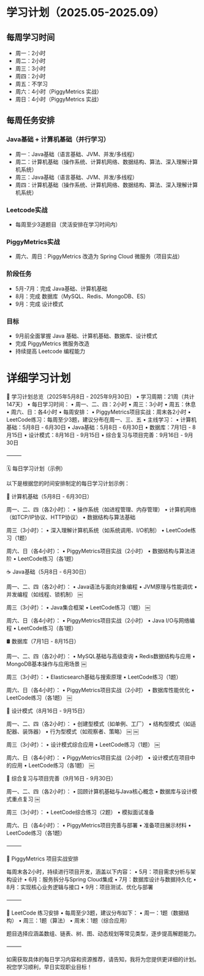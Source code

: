 
# 学习计划（2025.05-2025.09）

## 每周学习时间

* 周一：2小时
* 周二：2小时
* 周三：3小时
* 周四：2小时
* 周五：不学习
* 周六：4小时（PiggyMetrics 实战）
* 周日：4小时（PiggyMetrics 实战）

## 每周任务安排

### Java基础 + 计算机基础（并行学习）

* 周一：Java基础（语言基础、JVM、并发/多线程）
* 周二：计算机基础（操作系统、计算机网络、数据结构、算法、深入理解计算机系统）
* 周三：Java基础（语言基础、JVM、并发/多线程）
* 周四：计算机基础（操作系统、计算机网络、数据结构、算法、深入理解计算机系统）

### Leetcode实战

* 每周至少3道题目（灵活安排在学习时间内）

### PiggyMetrics实战

* 周六、周日：PiggyMetrics 改造为 Spring Cloud 微服务（项目实战）

### 阶段任务

* 5月-7月：完成 Java基础、计算机基础
* 8月：完成 数据库（MySQL、Redis、MongoDB、ES）
* 9月：完成 设计模式

### 目标

* 9月前全面掌握 Java 基础、计算机基础、数据库、设计模式
* 完成 PiggyMetrics 微服务改造
* 持续提高 Leetcode 编程能力

# 详细学习计划

📅 学习计划总览（2025年5月8日 - 2025年9月30日）
	•	学习周期：21周（共计147天）
	•	每日学习时间：
	•	周一、二、四：2小时
	•	周三：3小时
	•	周五：休息
	•	周六、日：各4小时
	•	每周安排：
	•	PiggyMetrics项目实战：周末各2小时
	•	LeetCode练习：每周至少3题，建议分布在周一、三、五
	•	主线学习：
	•	计算机基础：5月8日 - 6月30日
	•	Java基础：5月8日 - 6月30日
	•	数据库：7月1日 - 8月15日
	•	设计模式：8月16日 - 9月15日
	•	综合复习与项目完善：9月16日 - 9月30日

⸻

🗓️ 每日学习计划（示例）

以下是根据您的时间安排制定的每日学习计划示例：

📘 计算机基础（5月8日 - 6月30日）

周一、二、四（各2小时）：
	•	操作系统（如进程管理、内存管理）
	•	计算机网络（如TCP/IP协议、HTTP协议）
	•	数据结构与算法基础

周三（3小时）：
	•	深入理解计算机系统（如系统调用、I/O机制）
	•	LeetCode练习（1题）

周六、日（各4小时）：
	•	PiggyMetrics项目实战（2小时）
	•	数据结构与算法进阶
	•	LeetCode练习（各1题）

☕ Java基础（5月8日 - 6月30日）

周一、二、四（各2小时）：
	•	Java语法与面向对象编程
	•	JVM原理与性能调优
	•	并发编程（如线程、锁机制） ￼

周三（3小时）：
	•	Java集合框架
	•	LeetCode练习（1题） ￼

周六、日（各4小时）：
	•	PiggyMetrics项目实战（2小时）
	•	Java I/O与网络编程
	•	LeetCode练习（各1题）

🛢️ 数据库（7月1日 - 8月15日）

周一、二、四（各2小时）：
	•	MySQL基础与高级查询
	•	Redis数据结构与应用
	•	MongoDB基本操作与应用场景 ￼

周三（3小时）：
	•	Elasticsearch基础与搜索原理
	•	LeetCode练习（1题）

周六、日（各4小时）：
	•	PiggyMetrics项目实战（2小时）
	•	数据库性能优化
	•	LeetCode练习（各1题） ￼

🧠 设计模式（8月16日 - 9月15日）

周一、二、四（各2小时）：
	•	创建型模式（如单例、工厂）
	•	结构型模式（如适配器、装饰器）
	•	行为型模式（如观察者、策略） ￼ ￼

周三（3小时）：
	•	设计模式综合应用
	•	LeetCode练习（1题） ￼

周六、日（各4小时）：
	•	PiggyMetrics项目实战（2小时）
	•	设计模式在项目中的应用
	•	LeetCode练习（各1题） ￼

🔄 综合复习与项目完善（9月16日 - 9月30日）

周一、二、四（各2小时）：
	•	回顾计算机基础与Java核心概念
	•	数据库与设计模式重点复习 ￼

周三（3小时）：
	•	LeetCode综合练习（2题）
	•	模拟面试准备

周六、日（各4小时）：
	•	PiggyMetrics项目完善与部署
	•	准备项目展示材料
	•	LeetCode练习（各1题）

⸻

🔧 PiggyMetrics 项目实战安排

每周末各2小时，持续进行项目开发，涵盖以下内容：
	•	5月：项目需求分析与架构设计
	•	6月：服务拆分与Spring Cloud集成
	•	7月：数据库设计与数据持久化
	•	8月：实现核心业务逻辑与接口
	•	9月：项目测试、优化与部署

⸻

🧩 LeetCode 练习安排
	•	每周至少3题，建议分布如下：
	•	周一：1题（数据结构）
	•	周三：1题（算法）
	•	周末：1题（综合应用）

题目选择应涵盖数组、链表、树、图、动态规划等常见类型，逐步提高解题能力。

⸻

如需获取具体的每日学习内容和资源推荐，请告知，我将为您提供更详细的计划。祝您学习顺利，早日实现职业目标！